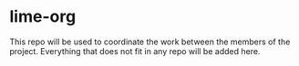 # lime-org
This repo will be used to coordinate the work between the members of the project. Everything that does not fit in any repo will be added here.
